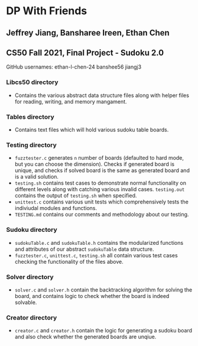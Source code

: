 # DP With Friends 
## Jeffrey Jiang, Bansharee Ireen, Ethan Chen
## CS50 Fall 2021, Final Project - Sudoku 2.0

GitHub usernames: ethan-l-chen-24
                  banshee56
                  jiangj3

### Libcs50 directory
- Contains the various abstract data structure files along with helper files for reading, writing, and memory mangament. 

### Tables directory
- Contains text files which will hold various sudoku table boards.

### Testing directory
- `fuzztester.c` generates `n` number of boards (defaulted to hard mode, but you can choose the dimension). Checks if generated board is unique, and checks if solved board is the same as generated board and is a valid solution. 
- `testing.sh` contains test cases to demonstrate normal functionality on different levels along with catching various invalid cases. `testing.out` contains the output of `testing.sh` when specified. 
- `unittest.c` contains various unit tests which comprehensively tests the indiviudal modules and functions. 
- `TESTING.md` contains our comments and methodology about our testing. 

### Sudoku directory
- `sudokuTable.c` and `sudokuTable.h` contains the modularized functions and attributes of our abstract `sudokuTable` data structure. 
- `fuzztester.c`, `unittest.c`, `testing.sh` all contain various test cases checking the functionality of the files above. 

### Solver directory
- `solver.c` and `solver.h` contain the backtracking algorithm for solving the board, and contains logic to check whether the board is indeed solvable. 

### Creator directory 
- `creator.c` and `creator.h` contain the logic for generating a sudoku board and also check whether the generated boards are unqiue. 

